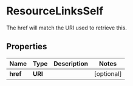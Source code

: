 

# ResourceLinksSelf

The href will match the URI used to retrieve this.

## Properties

| Name | Type | Description | Notes |
|------------ | ------------- | ------------- | -------------|
|**href** | **URI** |  |  [optional] |



